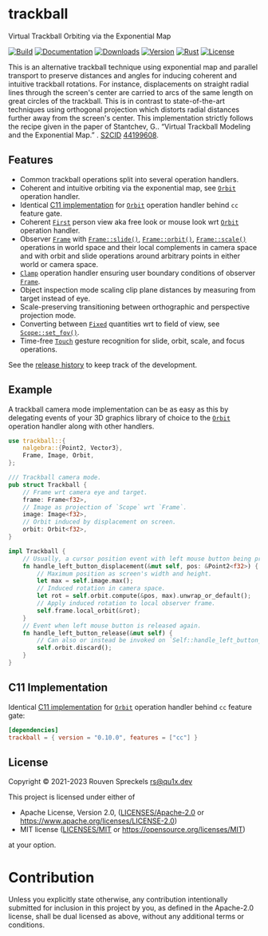 # trackball

Virtual Trackball Orbiting via the Exponential Map

[![Build][]](https://github.com/qu1x/trackball/actions/workflows/build.yml)
[![Documentation][]](https://docs.rs/trackball)
[![Downloads][]](https://crates.io/crates/trackball)
[![Version][]](https://crates.io/crates/trackball)
[![Rust][]](https://www.rust-lang.org)
[![License][]](https://opensource.org/licenses)

[Build]: https://github.com/qu1x/trackball/actions/workflows/build.yml/badge.svg
[Documentation]: https://docs.rs/trackball/badge.svg
[Downloads]: https://img.shields.io/crates/d/trackball.svg
[Version]: https://img.shields.io/crates/v/trackball.svg
[Rust]: https://img.shields.io/badge/rust-stable-brightgreen.svg
[License]: https://img.shields.io/badge/License-MIT%20OR%20Apache--2.0-blue.svg

This is an alternative trackball technique using exponential map and parallel transport to
preserve distances and angles for inducing coherent and intuitive trackball rotations. For
instance, displacements on straight radial lines through the screen's center are carried to arcs
of the same length on great circles of the trackball. This is in contrast to state-of-the-art
techniques using orthogonal projection which distorts radial distances further away from the
screen's center. This implementation strictly follows the recipe given in the paper of
Stantchev, G.. “Virtual Trackball Modeling and the Exponential Map.” . [S2CID] [44199608].

[S2CID]: https://en.wikipedia.org/wiki/S2CID_(identifier)
[44199608]: https://api.semanticscholar.org/CorpusID:44199608

## Features

  * Common trackball operations split into several operation handlers.
  * Coherent and intuitive orbiting via the exponential map, see [`Orbit`] operation handler.
  * Identical [C11 implementation](c11) for [`Orbit`] operation handler behind `cc` feature gate.
  * Coherent [`First`] person view aka free look or mouse look wrt [`Orbit`] operation handler.
  * Observer [`Frame`] with [`Frame::slide()`], [`Frame::orbit()`], [`Frame::scale()`]
    operations in world space and their local complements in camera space and with orbit and slide
    operations around arbitrary points in either world or camera space.
  * [`Clamp`] operation handler ensuring user boundary conditions of observer [`Frame`].
  * Object inspection mode scaling clip plane distances by measuring from target instead of eye.
  * Scale-preserving transitioning between orthographic and perspective projection mode.
  * Converting between [`Fixed`] quantities wrt to field of view, see [`Scope::set_fov()`].
  * Time-free [`Touch`] gesture recognition for slide, orbit, scale, and focus operations.

[`Frame::slide()`]: https://docs.rs/trackball/latest/trackball/struct.Frame.html#method.slide
[`Frame::orbit()`]: https://docs.rs/trackball/latest/trackball/struct.Frame.html#method.orbit
[`Frame::scale()`]: https://docs.rs/trackball/latest/trackball/struct.Frame.html#method.scale

[`First`]: https://docs.rs/trackball/latest/trackball/struct.First.html
[`Frame`]: https://docs.rs/trackball/latest/trackball/struct.Frame.html
[`Clamp`]: https://docs.rs/trackball/latest/trackball/struct.Clamp.html
[`Scope`]: https://docs.rs/trackball/latest/trackball/struct.Scope.html
[`Touch`]: https://docs.rs/trackball/latest/trackball/struct.Touch.html

[`Fixed`]: https://docs.rs/trackball/latest/trackball/enum.Fixed.html
[`Scope::set_fov()`]: https://docs.rs/trackball/latest/trackball/struct.Scope.html#method.set_fov

See the [release history](RELEASES.md) to keep track of the development.

## Example

A trackball camera mode implementation can be as easy as this by delegating events of your 3D
graphics library of choice to the [`Orbit`] operation handler along with other handlers.

```rust
use trackball::{
	nalgebra::{Point2, Vector3},
	Frame, Image, Orbit,
};

/// Trackball camera mode.
pub struct Trackball {
	// Frame wrt camera eye and target.
	frame: Frame<f32>,
	// Image as projection of `Scope` wrt `Frame`.
	image: Image<f32>,
	// Orbit induced by displacement on screen.
	orbit: Orbit<f32>,
}

impl Trackball {
	// Usually, a cursor position event with left mouse button being pressed.
	fn handle_left_button_displacement(&mut self, pos: &Point2<f32>) {
		// Maximum position as screen's width and height.
		let max = self.image.max();
		// Induced rotation in camera space.
		let rot = self.orbit.compute(&pos, max).unwrap_or_default();
		// Apply induced rotation to local observer frame.
		self.frame.local_orbit(&rot);
	}
	// Event when left mouse button is released again.
	fn handle_left_button_release(&mut self) {
		// Can also or instead be invoked on `Self::handle_left_button_press()`.
		self.orbit.discard();
	}
}
```

## C11 Implementation

Identical [C11 implementation](c11) for [`Orbit`] operation handler behind `cc` feature gate:

```toml
[dependencies]
trackball = { version = "0.10.0", features = ["cc"] }
```

[`Orbit`]: https://docs.rs/trackball/latest/trackball/struct.Orbit.html

## License

Copyright © 2021-2023 Rouven Spreckels <rs@qu1x.dev>

This project is licensed under either of

 * Apache License, Version 2.0, ([LICENSES/Apache-2.0](LICENSES/Apache-2.0) or
   https://www.apache.org/licenses/LICENSE-2.0)
 * MIT license ([LICENSES/MIT](LICENSES/MIT) or https://opensource.org/licenses/MIT)

at your option.

# Contribution

Unless you explicitly state otherwise, any contribution intentionally submitted for inclusion in
this project by you, as defined in the Apache-2.0 license, shall be dual licensed as above, without
any additional terms or conditions.
